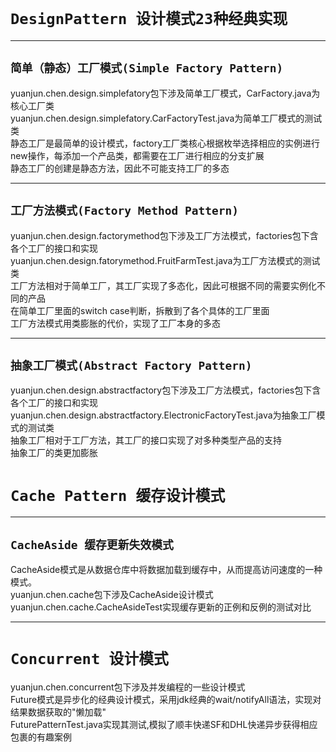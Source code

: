 # `DesignPattern 设计模式23种经典实现`

---

## `简单（静态）工厂模式(Simple Factory Pattern)`  
yuanjun.chen.design.simplefatory包下涉及简单工厂模式，CarFactory.java为核心工厂类  
yuanjun.chen.design.simplefatory.CarFactoryTest.java为简单工厂模式的测试类  
静态工厂是最简单的设计模式，factory工厂类核心根据枚举选择相应的实例进行new操作，每添加一个产品类，都需要在工厂进行相应的分支扩展  
静态工厂的创建是静态方法，因此不可能支持工厂的多态  

---

## `工厂方法模式(Factory Method Pattern)`  
yuanjun.chen.design.factorymethod包下涉及工厂方法模式，factories包下含各个工厂的接口和实现  
yuanjun.chen.design.fatorymethod.FruitFarmTest.java为工厂方法模式的测试类  
工厂方法相对于简单工厂，其工厂实现了多态化，因此可根据不同的需要实例化不同的产品  
在简单工厂里面的switch case判断，拆散到了各个具体的工厂里面  
工厂方法模式用类膨胀的代价，实现了工厂本身的多态  

---

## `抽象工厂模式(Abstract Factory Pattern)`
yuanjun.chen.design.abstractfactory包下涉及工厂方法模式，factories包下含各个工厂的接口和实现  
yuanjun.chen.design.abstractfactory.ElectronicFactoryTest.java为抽象工厂模式的测试类  
抽象工厂相对于工厂方法，其工厂的接口实现了对多种类型产品的支持  
抽象工厂的类更加膨胀

# `Cache Pattern 缓存设计模式`

---

## `CacheAside 缓存更新失效模式`  
CacheAside模式是从数据仓库中将数据加载到缓存中，从而提高访问速度的一种模式。  
yuanjun.chen.cache包下涉及CacheAside设计模式  
yuanjun.chen.cache.CacheAsideTest实现缓存更新的正例和反例的测试对比  

---

# `Concurrent 设计模式`
yuanjun.chen.concurrent包下涉及并发编程的一些设计模式  
Future模式是异步化的经典设计模式，采用jdk经典的wait/notifyAll语法，实现对结果数据获取的"懒加载"  
FuturePatternTest.java实现其测试,模拟了顺丰快递SF和DHL快递异步获得相应包裹的有趣案例   
